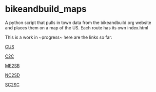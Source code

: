 # bikeandbuild_maps

A python script that pulls in town data from the bikeandbuild.org website and places them on a map of the US. Each route has its own index.html

This is a work in ~progress~ here are the links so far:

[CUS](http://jbirms.github.io/bikeandbuild_maps/cus/)

[C2C](http://jbirms.github.io/bikeandbuild_maps/c2c/)

[ME2SB](http://jbirms.github.io/bikeandbuild_maps/me2sb/)

[NC2SD](http://jbirms.github.io/bikeandbuild_maps/nc2sd/)

[SC2SC](http://jbirms.github.io/bikeandbuild_maps/sc2sc/)
